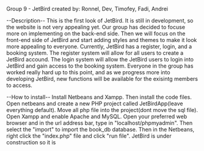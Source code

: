 Group 9 - JetBird
created by: Ronnel, Dev, Timofey, Fadi, Andrei



--Description--
This is the first look of JetBird. It is still in development, so the website is not very appealing yet. Our group has decided to focuse more on implementing on the back-end side. Then we will focus on the front-end side of JetBird and start adding styles
and themes to make it look more appealing to everyone. Currently, JetBird has a register, login, and a booking system. The register system will allow for all users to create a JetBird accound. The login system will allow the JetBird users to login into 
JetBird and gain access to the booking system. Everyone in the group has worked really hard up to this point, and as we progress more into developing JetBird, new functions will be available for the exisintg members to access. 


--How to install--
Install Netbeans and Xampp. Then install the code files. Open netbeans and create a new PHP project called JetBirdApp(leave everything default). Move all php file into the project(dont move the sql file). Open Xampp and enable Apache and MySQL. Open your preferred web browser and in the url address bar, type in "localhost/phpmyadmin". Then select the "import" to import the book_db database. Then in the Netbeans, right click the "index.php" file and click "run file". JetBird is under construction so it is
